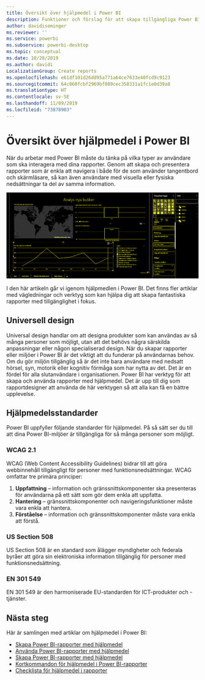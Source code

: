 ```yaml
---
title: Översikt över hjälpmedel i Power BI
description: Funktioner och förslag för att skapa tillgängliga Power BI Desktop-rapporter
author: davidiseminger
ms.reviewer: ''
ms.service: powerbi
ms.subservice: powerbi-desktop
ms.topic: conceptual
ms.date: 10/28/2019
ms.author: davidi
LocalizationGroup: Create reports
ms.openlocfilehash: e61df101d26dd95a771a64ce7633e40fcd9c9123
ms.sourcegitcommit: 64c860fcbf2969bf089cec358331a1fc1e0d39a8
ms.translationtype: HT
ms.contentlocale: sv-SE
ms.lasthandoff: 11/09/2019
ms.locfileid: "73878903"
---
```

# <a name="overview-of-accessibility-in-power-bi"></a>Översikt över hjälpmedel i Power BI
När du arbetar med Power BI måste du tänka på vilka typer av användare som ska interagera med dina rapporter. Genom att skapa och presentera rapporter som är enkla att navigera i både för de som använder tangentbord och skärmläsare, så kan även användare med visuella eller fysiska nedsättningar ta del av samma information.

![Inställningar för hög kontrast i Windows](media/desktop-accessibility/accessibility-05b.png)

I den här artikeln går vi igenom hjälpmedlen i Power BI. Det finns fler artiklar med vägledningar och verktyg som kan hjälpa dig att skapa fantastiska rapporter med tillgänglighet i fokus.

## <a name="universal-design"></a>Universell design

Universal design handlar om att designa produkter som kan användas av så många personer som möjligt, utan att det behövs några särskilda anpassningar eller någon specialiserad design. När du skapar rapporter eller miljöer i Power BI är det viktigt att du funderar på användarnas behov. Om du gör miljön tillgänglig så är det inte bara användare med nedsatt hörsel, syn, motorik eller kognitiv förmåga som har nytta av det. Det är en fördel för alla slutanvändare i organisationen. Power BI har verktyg för att skapa och använda rapporter med hjälpmedel. Det är upp till dig som rapportdesigner att använda de här verktygen så att alla kan få en bättre upplevelse.

## <a name="accessibility-standards"></a>Hjälpmedelsstandarder

Power BI uppfyller följande standarder för hjälpmedel.  På så sätt ser du till att dina Power BI-miljöer är tillgängliga för så många personer som möjligt.

### <a name="wcag-21"></a>WCAG 2.1
WCAG (Web Content Accessibility Guidelines) bidrar till att göra webbinnehåll tillgängligt för personer med funktionsnedsättningar. WCAG omfattar tre primära principer:

1. **Uppfattning** – information och gränssnittskomponenter ska presenteras för användarna på ett sätt som gör dem enkla att uppfatta.
2. **Hantering** – gränssnittskomponenter och navigeringsfunktioner måste vara enkla att hantera.
3. **Förståelse** – information och gränssnittskomponenter måste vara enkla att förstå.

### <a name="us-section-508"></a>US Section 508

US Section 508 är en standard som ålägger myndigheter och federala byråer att göra sin elektroniska information tillgänglig för personer med funktionsnedsättning.

### <a name="en-301-549"></a>EN 301 549
EN 301 549 är den harmoniserade EU-standarden för ICT-produkter och -tjänster.  



## <a name="next-steps"></a>Nästa steg

Här är samlingen med artiklar om hjälpmedel i Power BI:

* [Skapa Power BI-rapporter med hjälpmedel](desktop-accessibility-creating-reports.md) 
* [Använda Power BI-rapporter med hjälpmedel](desktop-accessibility-consuming-tools.md)
* [Skapa Power BI-rapporter med hjälpmedel](desktop-accessibility-creating-tools.md)
* [Kortkommandon för hjälpmedel i Power BI-rapporter](desktop-accessibility-keyboard-shortcuts.md)
* [Checklista för hjälpmedel i rapporter](desktop-accessibility-creating-reports.md#report-accessibility-checklist)



